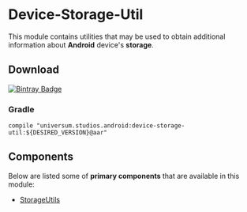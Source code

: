Device-Storage-Util
===============

This module contains utilities that may be used to obtain additional information about **Android** 
device's **storage**.

## Download ##
[![Bintray Badge](https://api.bintray.com/packages/universum-studios/android/universum.studios.android%3Adevice/images/download.svg)](https://bintray.com/universum-studios/android/universum.studios.android%3Adevice/_latestVersion)

### Gradle ###

    compile "universum.studios.android:device-storage-util:${DESIRED_VERSION}@aar"

## Components ##

Below are listed some of **primary components** that are available in this module:

- [StorageUtils](https://github.com/universum-studios/android_device/tree/master/library-storage-util/src/main/java/universum/studios/android/device/storage/StorageUtils.java)
